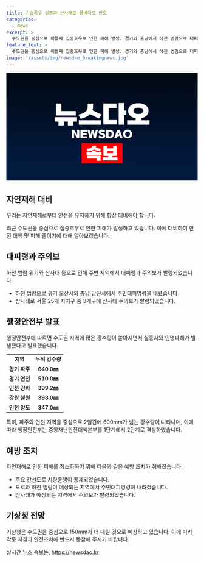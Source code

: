 ```yaml
---
title: 기습폭우 실종과 산사태로 물바다로 변모
categories:
  - News
excerpt: >
  수도권을 중심으로 이틀째 집중호우로 인한 피해 발생. 경기와 충남에서 하천 범람으로 대피령 발령, 산사태 주의보 등급. 이날까지 최대 150mm 추가 강우 예상. 실종자 발생 및 매몰 후 구조 상황. 수도권뿐 아니라 인천, 경기 등에서도 호우특보 발효.
feature_text: >
  수도권을 중심으로 이틀째 집중호우로 인한 피해 발생. 경기와 충남에서 하천 범람으로 대피령 발령, 산사태 주의보 등급. 이날까지 최대 150mm 추가 강우 예상. 실종자 발생 및 매몰 후 구조 상황. 수도권뿐 아니라 인천, 경기 등에서도 호우특보 발효.
image: '/assets/img/newsdao_breakingnews.jpg'
---
```


<p><img src="/assets/img/newsdao_breakingnews.jpg" alt="firstkoreanews 속보" /></p>

<h2 data-ke-size="size26">자연재해 대비</h2>

<p>우리는 자연재해로부터 안전을 유지하기 위해 항상 대비해야 합니다.</p>

<p data-ke-size="size16">최근 수도권을 중심으로 집중호우로 인한 피해가 발생하고 있습니다. 이에 대비하여 안전 대책 및 피해 줄이기에 대해 알아보겠습니다.</p>

<h2 data-ke-size="size24">대피령과 주의보</h2>

<p>하천 범람 위기와 산사태 등으로 인해 주변 지역에서 대피령과 주의보가 발령되었습니다.</p>

<ul>
    <li>하천 범람으로 경기 오산시와 충남 당진시에서 주민대피명령을 내렸습니다.</li>
    <li>산사태로 서울 25개 자치구 중 3개구에 산사태 주의보가 발령되었습니다.</li>
</ul>

<h2 data-ke-size="size24">행정안전부 발표</h2>

<p>행정안전부에 따르면 수도권 지역에 많은 강수량이 쏟아지면서 실종자와 인명피해가 발생했다고 발표했습니다.</p>

<table>
    <tr>
        <td style="text-align: center; height: 17px;"><b>지역</b></td>
        <td style="text-align: center; height: 17px;"><b>누적 강수량</b></td>
    </tr>
    <tr>
        <td style="text-align: center; height: 17px;"><b>경기 파주</b></td>
        <td style="text-align: center; height: 17px;"><b>640.0㎜</b></td>
    </tr>
    <tr>
        <td style="text-align: center; height: 17px;"><b>경기 연천</b></td>
        <td style="text-align: center; height: 17px;"><b>510.0㎜</b></td>
    </tr>
    <tr>
        <td style="text-align: center; height: 17px;"><b>인천 강화</b></td>
        <td style="text-align: center; height: 17px;"><b>399.2㎜</b></td>
    </tr>
    <tr>
        <td style="text-align: center; height: 17px;"><b>강원 철원</b></td>
        <td style="text-align: center; height: 17px;"><b>393.0㎜</b></td>
    </tr>
    <tr>
        <td style="text-align: center; height: 17px;"><b>인천 양도</b></td>
        <td style="text-align: center; height: 17px;"><b>347.0㎜</b></td>
    </tr>
</table>

<p data-ke-size="size16">특히, 파주와 연천 지역을 중심으로 2일간에 600mm가 넘는 강수량이 나타나며, 이에 따라 행정안전부는 중앙재난안전대책본부를 1단계에서 2단계로 격상하였습니다.</p>

<h2 data-ke-size="size24">예방 조치</h2>

<p>자연재해로 인한 피해를 최소화하기 위해 다음과 같은 예방 조치가 취해졌습니다.</p>

<ul>
    <li>주요 간선도로 차량운행이 통제되었습니다.</li>
    <li>도로와 하천 범람이 예상되는 지역에서 주민대피명령이 내려졌습니다.</li>
    <li>산사태가 예상되는 지역에서 주의보가 발령되었습니다.</li>
</ul>

<h2 data-ke-size="size24">기상청 전망</h2>

<p>기상청은 수도권을 중심으로 150mm가 더 내릴 것으로 예상하고 있습니다. 이에 따라 각종 지침과 안전조치에 반드시 동참해 주시기 바랍니다.</p>
실시간 뉴스 속보는, <a href="https://newsdao.kr" rel="dofollow">https://newsdao.kr</a>


